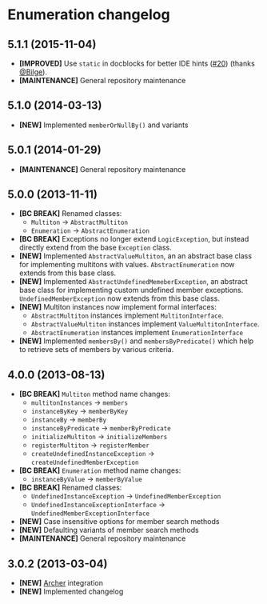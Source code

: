 # Enumeration changelog

## 5.1.1 (2015-11-04)

- **[IMPROVED]** Use `static` in docblocks for better IDE hints ([#20]) (thanks
  [@Bilge]).
- **[MAINTENANCE]** General repository maintenance

[#20]: https://github.com/eloquent/enumeration/pull/20
[@bilge]: https://github.com/Bilge

## 5.1.0 (2014-03-13)

- **[NEW]** Implemented `memberOrNullBy()` and variants

## 5.0.1 (2014-01-29)

- **[MAINTENANCE]** General repository maintenance

## 5.0.0 (2013-11-11)

- **[BC BREAK]** Renamed classes:
    - `Multiton` -> `AbstractMultiton`
    - `Enumeration` -> `AbstractEnumeration`
- **[BC BREAK]** Exceptions no longer extend `LogicException`, but instead
  directly extend from the base `Exception` class.
- **[NEW]** Implemented `AbstractValueMultiton`, an an abstract base class for
  implementing multitons with values. `AbstractEnumeration` now extends from
  this base class.
- **[NEW]** Implemented `AbstractUndefinedMemeberException`, an abstract base
  class for implementing custom undefined member exceptions.
  `UndefinedMemberException` now extends from this base class.
- **[NEW]** Multiton instances now implement formal interfaces:
    - `AbstractMultiton` instances implement `MultitonInterface`.
    - `AbstractValueMultiton` instances implement `ValueMultitonInterface`.
    - `AbstractEnumeration` instances implement `EnumerationInterface`
- **[NEW]** Implemented `membersBy()` and `membersByPredicate()` which help to
  retrieve sets of members by various criteria.

## 4.0.0 (2013-08-13)

- **[BC BREAK]** `Multiton` method name changes:
    - `multitonInstances` -> `members`
    - `instanceByKey` -> `memberByKey`
    - `instanceBy` -> `memberBy`
    - `instanceByPredicate` -> `memberByPredicate`
    - `initializeMultiton` -> `initializeMembers`
    - `registerMultiton` -> `registerMember`
    - `createUndefinedInstanceException` -> `createUndefinedMemberException`
- **[BC BREAK]** `Enumeration` method name changes:
    - `instanceByValue` -> `memberByValue`
- **[BC BREAK]** Renamed classes:
    - `UndefinedInstanceException` -> `UndefinedMemberException`
    - `UndefinedInstanceExceptionInterface` -> `UndefinedMemberExceptionInterface`
- **[NEW]** Case insensitive options for member search methods
- **[NEW]** Defaulting variants of member search methods
- **[MAINTENANCE]** General repository maintenance

## 3.0.2 (2013-03-04)

- **[NEW]** [Archer] integration
- **[NEW]** Implemented changelog

[archer]: (https://github.com/IcecaveStudios/archer)

